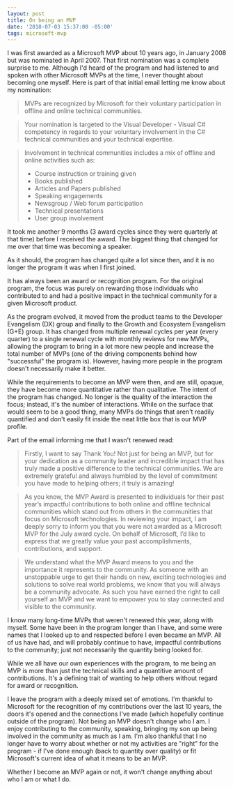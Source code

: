 ```yaml
---
layout: post
title: On being an MVP
date: '2018-07-03 15:37:00 -05:00'
tags: microsoft-mvp
---
```


I was first awarded as a Microsoft MVP about 10 years ago, in January 2008 but was nominated in April 2007. That first nomination was a complete surprise to me. Although I'd heard of the program and had listened to and spoken with other Microsoft MVPs at the time, I never thought about becoming one myself. Here is part of that initial email letting me know about my nomination:

> MVPs are recognized by Microsoft for their voluntary participation in offline and online technical communities. 
  
> Your nomination is targeted to the Visual Developer - Visual C# competency in regards to your voluntary involvement in the C# technical communities and your technical expertise.

> Involvement in technical communities includes a mix of offline and online activities such as: 
> *    Course instruction or training given 
> *    Books published 
> *    Articles and Papers published 
> *    Speaking engagements 
> *    Newsgroup / Web forum participation 
> *    Technical presentations 
> *    User group involvement 

It took me another 9 months (3 award cycles since they were quarterly at that time) before I received the award. The biggest thing that changed for me over that time was becoming a speaker.

As it should, the program has changed quite a lot since then, and it is no longer the program it was when I first joined. 

It has always been an award or recognition program.  For the original program, the focus was purely on rewarding those individuals who contributed to and had a positive impact in the technical community for a given Microsoft product. 

As the program evolved, it moved from the product teams to the Developer Evangelism (DX) group and finally to the Growth and Ecosystem Evangelism (G+E) group. It has changed from multiple renewal cycles per year (every quarter) to a single renewal cycle with monthly reviews for new MVPs, allowing the program to bring in a lot more new people and increase the total number of MVPs (one of the driving components behind how "successful" the program is). However, having more people in the program doesn't necessarily make it better.

While the requirements to become an MVP were then, and are still, opaque,  they have become more quantitative rather than qualitative. The intent of the program has changed. No longer is the quality of the interaction the focus; instead, it's the number of interactions.  While on the surface that would seem to be a good thing, many MVPs do things that aren't readily quantified and don't easily fit inside the neat little box that is our MVP profile. 

Part of the email informing me that I wasn't renewed read:

> Firstly, I want to say Thank You!  Not just for being an MVP, but for your dedication as a community leader and incredible impact that has truly made a positive difference to the technical communities.  We are extremely grateful and always humbled by the level of commitment you have made to helping others; it truly is amazing!

> As you know, the MVP Award is presented to individuals for their past year’s impactful contributions to both online and offline technical communities which stand out from others in the communities that focus on Microsoft technologies. In reviewing your impact, I am deeply sorry to inform you that you were not awarded as a Microsoft MVP for the July award cycle. On behalf of Microsoft, I’d like to express that we greatly value your past accomplishments, contributions, and support.  
 
> We understand what the MVP Award means to you and the importance it represents to the community.  As someone with an unstoppable urge to get their hands on new, exciting technologies and solutions to solve real world problems, we know that you will always be a community advocate.  As such you have earned the right to call yourself an MVP and we want to empower you to stay connected and visible to the community.

I know many long-time MVPs that weren't renewed this year, along with myself. Some have been in the program longer than I have, and some were names that I looked up to and respected before I even became an MVP.  All of us have had, and will probably continue to have, impactful contributions to the community; just not necessarily the quantity being looked for. 

While we all have our own experiences with the program, to me being an MVP is more than just the technical skills and a quantitive amount of contributions. It's a defining trait of wanting to help others without regard for award or recognition. 

I leave the program with a deeply mixed set of emotions. I'm thankful to Microsoft for the recognition of my contributions over the last 10 years, the doors it's opened and the connections I've made (which hopefully continue outside of the program). Not being an MVP doesn't change who I am. I enjoy contributing to the community, speaking, bringing my son up being involved in the community as much as I am. I'm also thankful that I no longer have to worry about whether or not my activities are "right" for the program - if I've done enough (back to quantity over quality) or fit Microsoft's current idea of what it means to be an MVP.

Whether I become an MVP again or not, it won't change anything about who I am or what I do.
